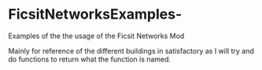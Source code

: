 # FicsitNetworksExamples-
Examples of the the usage of the Ficsit Networks Mod

Mainly for reference of the different buildings in satisfactory as I will try and do functions to return what the function is named.
